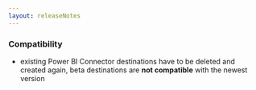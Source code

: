 ```yaml
---
layout: releaseNotes
---
```


### Compatibility

- existing Power BI Connector destinations have to be deleted and created again, beta destinations  are **not compatible** with the newest version